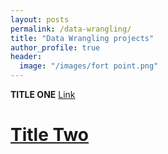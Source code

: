 ```yaml
---
layout: posts
permalink: /data-wrangling/
title: "Data Wrangling projects"
author_profile: true
header:
  image: "/images/fort point.png"
---
```



**TITLE ONE**
[Link](http://www.linkedin.com/in/gitesh-gawade-56443538 "Heading link")
<!-- [![](https://pandao.github.io/editor.md/examples/images/7.jpg)](https://pandao.github.io/editor.md/examples/images/7.jpg "李健首张专辑《似水流年》封面") -->

# [Title Two](http://www.linkedin.com/in/gitesh-gawade-56443538 "Heading link")
